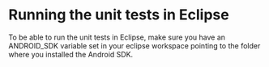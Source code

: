 Running the unit tests in Eclipse
=================================

To be able to run the unit tests in Eclipse, make sure you have an ANDROID_SDK
variable set in your eclipse workspace pointing to the folder where you
installed the Android SDK.
